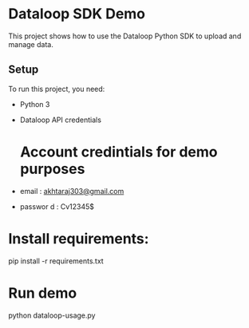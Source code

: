 # Dataloop SDK Demo

This project shows how to use the Dataloop Python SDK to upload and manage data.

## Setup

To run this project, you need:

- Python 3  
- Dataloop API credentials
  
  # Account credintials for demo purposes

 - email : akhtaraj303@gmail.com
- passwor d : Cv12345$ 

# Install requirements:

pip install -r requirements.txt

# Run demo
   python dataloop-usage.py

